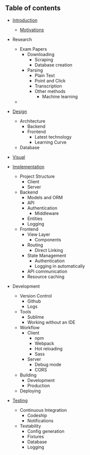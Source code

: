 ## Table of contents

* [Introduction](introduction/README.md)
    - [Motivations](/research/report/introduction/Motivations.md)

* Research
    - Exam Papers
        - Downloading
            - Scraping
            - Database creation
        - Parsing
            - Plain Text
            - Point and Click
            - Transcription
            - Other methods
                - Machine learning
    - 
* [Design](design/README.md)
    - Architecture
        - Backend
        - Frontend
            - Latest technology
            - Learning Curve
    - Database
* [Visual](visual/README.md)
* [Implementation](implementation/README.md)
    - Project Structure
        - Client
        - Server
    - Backend
        - Models and ORM
        - API
        - Authentication
            - Middleware
        - Entities
        - Logging
    - Frontend
        - View Layer
            - Components
        - Routing
            - Direct Linking
        - State Management
            - Authentication
            - Logging in automatically
        - API communication
        - Resource caching
* Development
    - Version Control
        - Github
        - Logs
    - Tools
        - Sublime
        - Working without an IDE
    - Workflow
        - Client
            - npm
            - Webpack
            - Hot reloading
            - Sass
        - Server
            - Debug mode
            - CORS
    - Building
        - Development
        - Production
    - Deploying
* [Testing](testing/README.md)
    - Continuous Integration
        - Codeship
        - Notifications
    - Testability
        - Config generation
        - Fixtures
        - Database
        - Logging